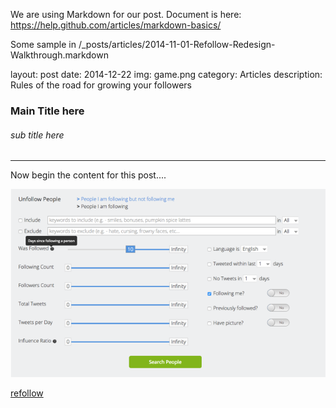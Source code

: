 We are using Markdown for our post. Document is here: https://help.github.com/articles/markdown-basics/


Some sample in  /_posts/articles/2014-11-01-Refollow-Redesign-Walkthrough.markdown

<!-- head -->
layout: post   <!-- layout you want you use, values are in /_layout-->
date: 2014-12-22
img: game.png  <!-- icons that you want to use, values are in /img -->
category: Articles  <!-- values are in [Articles, Videos, Guides] -->
description: Rules of the road for growing your followers <!-- short desc shown below the icon -->

<!-- content -->
###  Main Title here  ### 
<h6>sub title here</h6>
<hr> <!-- seperate line -->

Now begin the content for this post.... <!-- start the content -->


![Unfollow-People](/img/post/Unfollow-People.png) <!-- insert a image -->

[refollow ](http://refollow.com) <!-- insert a link -->